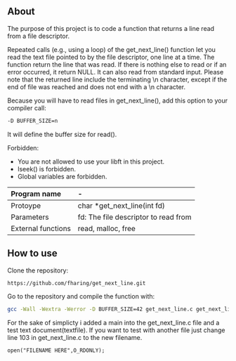 ## About

The purpose of this project is to code a function that returns a line read from a file descriptor.

Repeated calls (e.g., using a loop) of the get_next_line() function let
you read the text file pointed to by the file descriptor, one line at a time.
The function return the line that was read.
If there is nothing else to read or if an error occurred, it return NULL.
It can also read from standard input.
Please note that the returned line include the terminating \n character,
except if the end of file was reached and does not end with a \n character.

Because you will have to read files in get_next_line(), add this option to your compiler call:
```bash
-D BUFFER_SIZE=n
```
It will define the buffer size for read().

Forbidden:
- You are not allowed to use your libft in this project.
- lseek() is forbidden.
- Global variables are forbidden.

| Program name | - |
| :--- | :--- |
| Protoype| char *get_next_line(int fd) |
| Parameters| fd: The file descriptor to read from |
| External functions | read, malloc, free |

## How to use

Clone the repository:
```bash
https://github.com/fharing/get_next_line.git
```
Go to the repository and compile the function with:
```bash
gcc -Wall -Wextra -Werror -D BUFFER_SIZE=42 get_next_line.c get_next_line_utils.c
```
For the sake of simplicty i added a main into the get_next_line.c file and a test text document(textfile).
If you want to test with another file just change line 103 in get_next_line.c to the new filename.
```code
open("FILENAME HERE",O_RDONLY);
```
